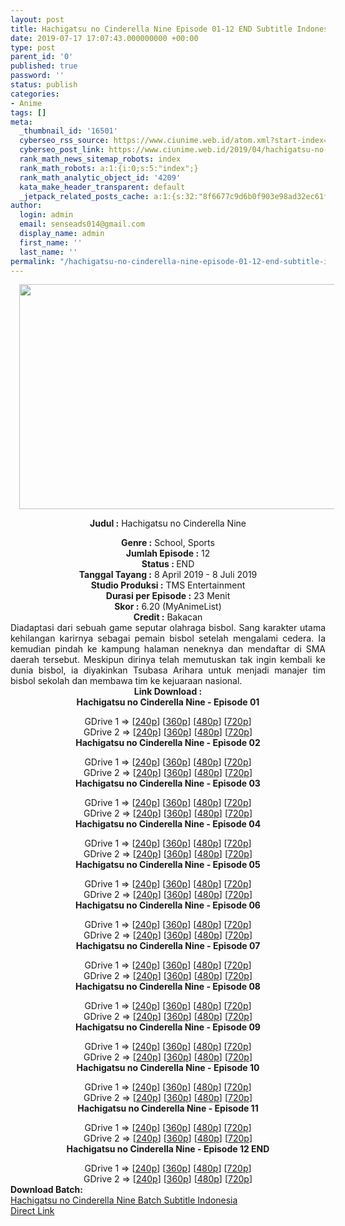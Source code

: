 ```yaml
---
layout: post
title: Hachigatsu no Cinderella Nine Episode 01-12 END Subtitle Indonesia
date: 2019-07-17 17:07:43.000000000 +00:00
type: post
parent_id: '0'
published: true
password: ''
status: publish
categories:
- Anime
tags: []
meta:
  _thumbnail_id: '16501'
  cyberseo_rss_source: https://www.ciunime.web.id/atom.xml?start-index=3751&max-results=150
  cyberseo_post_link: https://www.ciunime.web.id/2019/04/hachigatsu-no-cinderella-nine-subtitle.html
  rank_math_news_sitemap_robots: index
  rank_math_robots: a:1:{i:0;s:5:"index";}
  rank_math_analytic_object_id: '4209'
  kata_make_header_transparent: default
  _jetpack_related_posts_cache: a:1:{s:32:"8f6677c9d6b0f903e98ad32ec61f8deb";a:2:{s:7:"expires";i:1663053176;s:7:"payload";a:0:{}}}
author:
  login: admin
  email: senseads014@gmail.com
  display_name: admin
  first_name: ''
  last_name: ''
permalink: "/hachigatsu-no-cinderella-nine-episode-01-12-end-subtitle-indonesia/"
---
```

<div style="text-align: center;">
<div style="text-align: left;">
<div class="separator" style="clear: both; text-align: center;"><a href="https://2.bp.blogspot.com/-p4gpbrIiiSM/XKtXwG2-AQI/AAAAAAAAN6k/44nItufbjJc_QCrKY0_zxwDLS2Eynv00wCLcBGAs/s1600/Hachigatsu%2Bno%2BCinderella%2BNine.jpg" imageanchor="1" style="margin-left: 1em; margin-right: 1em;"><img border="0" data-original-height="720" data-original-width="1280" height="360" src="{{ site.baseurl }}/assets/2019/07/Hachigatsu%2Bno%2BCinderella%2BNine.jpg" width="640" /></a></div>
<p></div>
<p><b>Judul</b><b><b> </b>:</b> Hachigatsu no Cinderella Nine</div>
<div style="text-align: center;"><b><b>Genre :</b></b> School, Sports</div>
<div style="text-align: center;"><b>Jumlah Episode :</b> 12<br /><b>Status : </b>END<br /><b>Tanggal Tayang :</b> 8 April 2019 - 8 Juli 2019<br /><b>Studio Produksi :</b> TMS Entertainment<br /><b>Durasi per Episode :</b> 23 Menit</div>
<div style="text-align: center;"><b>Skor :</b> 6.20 (MyAnimeList)<br /><b>Credit :</b> Bakacan</div>
<div style="text-align: center;"></div>
<div style="text-align: justify;">Diadaptasi dari sebuah game seputar olahraga bisbol. Sang karakter utama kehilangan karirnya sebagai pemain bisbol setelah mengalami cedera. Ia kemudian pindah ke kampung halaman neneknya dan mendaftar di SMA daerah tersebut. Meskipun dirinya telah memutuskan tak ingin kembali ke dunia bisbol, ia diyakinkan Tsubasa Arihara untuk menjadi manajer tim bisbol sekolah dan membawa tim ke kejuaraan nasional.</div>
<div style="text-align: justify;"></div>
<div style="text-align: justify;"></div>
<div style="text-align: center;"><b>Link Download :</b></div>
<div style="text-align: center;"><b>Hachigatsu no Cinderella Nine - Episode 01</b></p>
<div style="text-align: center;">GDrive 1 =&gt; [<a href="https://drive.google.com/file/d/1GsajN5Y97tnS2KLLnfyKE_36CwZ_zeX2/view" target="_blank" rel="noopener">240p</a>] [<a href="https://drive.google.com/file/d/16aSFgSD5FAU7ZBui3OyarVylL6udV90L/view" target="_blank" rel="noopener">360p</a>] [<a href="https://drive.google.com/file/d/1m2kwneC2FqVWP_IVP4DrFsQiuseKCdW2/view" target="_blank" rel="noopener">480p</a>] [<a href="https://drive.google.com/file/d/1P9BPZ1lNxx_djk2neZVju6eqBQvgS-Fn/view" target="_blank" rel="noopener">720p</a>]<br />GDrive 2 =&gt; [<a href="https://drive.google.com/file/d/1DxEWgdjXTIaVS6FtJNY_ezstcrTMqI8Z/view" target="_blank" rel="noopener">240p</a>] [<a href="https://drive.google.com/file/d/1r-NJpOQCyuPEv5ZZUJuxkC1mN3Lkiz9H/view" target="_blank" rel="noopener">360p</a>] [<a href="https://drive.google.com/file/d/1ys-yfh9cTrZmVZTVo-WVecsnrZqV0e23/view" target="_blank" rel="noopener">480p</a>] [<a href="https://drive.google.com/file/d/1d7zTojHqx8RNSbfuM3wwW6gAeOCsDmHd/view" target="_blank" rel="noopener">720p</a>]
<div style="text-align: center;"><b>Hachigatsu no Cinderella Nine - Episode 02</b></p>
<div style="text-align: center;">GDrive 1 =&gt; [<a href="https://drive.google.com/file/d/1XE7_K3h8bCdzK45FnM2XCZdZ5Pk5dAGD/view" target="_blank" rel="noopener">240p</a>] [<a href="https://drive.google.com/file/d/1bEqlOLgdt18rJxwx6SyxbQmryd6QLxpb/view" target="_blank" rel="noopener">360p</a>] [<a href="https://drive.google.com/file/d/1nlHBifAuosfLLm8i5QF1DWxfxPEfNgQ3/view" target="_blank" rel="noopener">480p</a>] [<a href="https://drive.google.com/file/d/1Mwhhwiw-mpFFvnF_o44dVEUuBxz2Uzxa/view" target="_blank" rel="noopener">720p</a>]<br />GDrive 2 =&gt; [<a href="https://drive.google.com/file/d/1uB7IEV6T_blRTKTTVclzWMHWWDpFMvZX/view" target="_blank" rel="noopener">240p</a>] [<a href="https://drive.google.com/file/d/1A47McXY2zeF9hXRJg9By7-xaxQEu3qw7/view" target="_blank" rel="noopener">360p</a>] [<a href="https://drive.google.com/file/d/1eRQFo0BE01Vu0ZRRLgIKooPEyp4BmH3Q/view" target="_blank" rel="noopener">480p</a>] [<a href="https://drive.google.com/file/d/1CLHOc-7Pw6BFfd9O0Fy11U4HPtD-iY4h/view" target="_blank" rel="noopener">720p</a>]
<div style="text-align: center;"><b>Hachigatsu no Cinderella Nine - Episode 03</b></p>
<div style="text-align: center;">GDrive 1 =&gt; [<a href="https://drive.google.com/file/d/11EKyxzkwUvwPmGlgC7hLA79GP9YaW7Oj/view" target="_blank" rel="noopener">240p</a>] [<a href="https://drive.google.com/file/d/1BpX5sKkTD-2kTX6SL8uifAbLvpGd0IBr/view" target="_blank" rel="noopener">360p</a>] [<a href="https://drive.google.com/file/d/1GlduPxxDtJpJ1cQvgOzrKKwzE3H1XOtp/view" target="_blank" rel="noopener">480p</a>] [<a href="https://drive.google.com/file/d/1EeYq-mOXhinNsUA9wqZhd351X1PwcsdU/view" target="_blank" rel="noopener">720p</a>]<br />GDrive 2 =&gt; [<a href="https://drive.google.com/file/d/1YGQuKOasMKR-XWUBxgL7rJebR01-f-zU/view" target="_blank" rel="noopener">240p</a>] [<a href="https://drive.google.com/file/d/1sR4D1hF-b2gBYTBTKyhx4kjFEnqp4oYz/view" target="_blank" rel="noopener">360p</a>] [<a href="https://drive.google.com/file/d/1glV_egWi-10Lem3Pdo633xkFiPtlXxL_/view" target="_blank" rel="noopener">480p</a>] [<a href="https://drive.google.com/file/d/1NwiQim8oii8k57QIZqmc-rCz9iC5FUB4/view" target="_blank" rel="noopener">720p</a>]
<div style="text-align: center;"><b>Hachigatsu no Cinderella Nine - Episode 04</b></p>
<div style="text-align: center;">GDrive 1 =&gt; [<a href="https://drive.google.com/file/d/1Ydm0Mjxhm4vinxiS-OCDGG3SqukTyjtK/view" target="_blank" rel="noopener">240p</a>] [<a href="https://drive.google.com/file/d/1ikyENou6TvT6bI_Ac8r6yHp_E6rXYp6m/view" target="_blank" rel="noopener">360p</a>] [<a href="https://drive.google.com/file/d/19pbDsC8bdltpq4H0Vse7ZGY1UZTJ2Xhw/view" target="_blank" rel="noopener">480p</a>] [<a href="https://drive.google.com/file/d/143VBT_jTGHTCNkEM9bUJWScWH1Srj3at/view" target="_blank" rel="noopener">720p</a>]<br />GDrive 2 =&gt; [<a href="https://drive.google.com/file/d/136FsqViTaDmVKGkXPkkdNcO5s55jOV23/view" target="_blank" rel="noopener">240p</a>] [<a href="https://drive.google.com/file/d/1F4aYTVws8J_63w2CE6z_A5eNkUuq7jmA/view" target="_blank" rel="noopener">360p</a>] [<a href="https://drive.google.com/file/d/1j4Uwcl7Ht4L5nBx4Wo7Hxnxy_cBk9_iv/view" target="_blank" rel="noopener">480p</a>] [<a href="https://drive.google.com/file/d/1wPNgV2kXe4_FIvD5c-YH-lJYNrJaLtAa/view" target="_blank" rel="noopener">720p</a>]
<div style="text-align: center;"><b>Hachigatsu no Cinderella Nine - Episode 05</b></p>
<div style="text-align: center;">GDrive 1 =&gt; [<a href="https://drive.google.com/file/d/10ZlQDSVXE98Jd1NhKrEH-HucxoeE6GSo/view" target="_blank" rel="noopener">240p</a>] [<a href="https://drive.google.com/file/d/1R73ZhWkoKuVk1oB22ExwTCuEvgci5C3Q/view" target="_blank" rel="noopener">360p</a>] [<a href="https://drive.google.com/file/d/1WKFuZY-6nfmvUTvc2Wz2rfvRB9CoGopM/view" target="_blank" rel="noopener">480p</a>] [<a href="https://drive.google.com/file/d/1CW6mlhuD2j4Zpml73TxSpWS_FU3vm2Zs/view" target="_blank" rel="noopener">720p</a>]<br />GDrive 2 =&gt; [<a href="https://drive.google.com/file/d/144y6b30Fm3Njrhudx1F_5z_UCXbvw5dk/view" target="_blank" rel="noopener">240p</a>] [<a href="https://drive.google.com/file/d/18StLOOlyH3hAOArS2Dz9ndFuhk_Et2Af/view" target="_blank" rel="noopener">360p</a>] [<a href="https://drive.google.com/file/d/1TGKInyf1gOdSU3YZMejKK_DKKwk74YKU/view" target="_blank" rel="noopener">480p</a>] [<a href="https://drive.google.com/file/d/1ORCDDT3neWJsozufo7Lxdcj6RY5OhG1T/view" target="_blank" rel="noopener">720p</a>]
<div style="text-align: center;"><b>Hachigatsu no Cinderella Nine - Episode 06</b></p>
<div style="text-align: center;">GDrive 1 =&gt; [<a href="https://drive.google.com/file/d/1Iy7RFb8H81-inxoz0vfAdRFrY3jE6Vlw/view" target="_blank" rel="noopener">240p</a>] [<a href="https://drive.google.com/file/d/1bY8-wulepIm0OXj-bFq9jR27t4kRPiOj/view" target="_blank" rel="noopener">360p</a>] [<a href="https://drive.google.com/file/d/1d4JcFi6qMxZfbCMrzOe9Z3YWIejiKkkT/view" target="_blank" rel="noopener">480p</a>] [<a href="https://drive.google.com/file/d/14aN5wepb0dETZ32l1eiKB_MVjbTzU1F9/view" target="_blank" rel="noopener">720p</a>]<br />GDrive 2 =&gt; [<a href="https://drive.google.com/file/d/1wJo9gLAfe50WTpoyDYbnQR5hlnHZXgvn/view" target="_blank" rel="noopener">240p</a>] [<a href="https://drive.google.com/file/d/1wXmOnq5Uuy_Gr9-KoBdvmR9DqoT0DHaH/view" target="_blank" rel="noopener">360p</a>] [<a href="https://drive.google.com/file/d/1NqKkZqS5QmMMXW6l1YN9PRwz_hJkHB-8/view" target="_blank" rel="noopener">480p</a>] [<a href="https://drive.google.com/file/d/1iovYZw4ByEQ1yl166bmDA8OMyXEnZyF4/view" target="_blank" rel="noopener">720p</a>]
<div style="text-align: center;"><b>Hachigatsu no Cinderella Nine - Episode 07</b></p>
<div style="text-align: center;">GDrive 1 =&gt; [<a href="https://drive.google.com/file/d/19AikFhADJKIAEePjtCCzacTnJFw14gQ6/view" target="_blank" rel="noopener">240p</a>] [<a href="https://drive.google.com/file/d/1sTjMwzL8Fp2zPRxEry7cE-ZAF1tKXTaN/view" target="_blank" rel="noopener">360p</a>] [<a href="https://drive.google.com/file/d/1TgfMEuhx64FAsz5fvl30yT6UgE1X5xBT/view" target="_blank" rel="noopener">480p</a>] [<a href="https://drive.google.com/file/d/1IzQbOYiSgahpDDUP8yAy4SczqJfq7kYF/view" target="_blank" rel="noopener">720p</a>]<br />GDrive 2 =&gt; [<a href="https://drive.google.com/file/d/1WbJ-FEkzDZ1gha3AeabB_vtNwLy_sYCj/view" target="_blank" rel="noopener">240p</a>] [<a href="https://drive.google.com/file/d/1Q0DJVNVVYkGPVNgApWIesyh3wA-Ems2I/view" target="_blank" rel="noopener">360p</a>] [<a href="https://drive.google.com/file/d/1_0cki5EGu7yJ5NVDNAUalJ3LASlJPE1t/view" target="_blank" rel="noopener">480p</a>] [<a href="https://drive.google.com/file/d/1pp8nzVV8OuqM7G_6Xcp7wff3EKyBRLaP/view" target="_blank" rel="noopener">720p</a>]
<div style="text-align: center;"><b>Hachigatsu no Cinderella Nine - Episode 08</b></p>
<div style="text-align: center;">GDrive 1 =&gt; [<a href="https://drive.google.com/file/d/1BHDFvpa-jU0ImSgkAI5M3W2p-3yT0rYV/view" target="_blank" rel="noopener">240p</a>] [<a href="https://drive.google.com/file/d/1uRufaBvznnw_Z7O1XsSkpE5k6oqbhRx9/view" target="_blank" rel="noopener">360p</a>] [<a href="https://drive.google.com/file/d/1EAhtp0r8MNnb_8TaupWYd_ka9KmBVUkF/view" target="_blank" rel="noopener">480p</a>] [<a href="https://drive.google.com/file/d/1YqLTTXoC2zDASQ9ocsGjiMiy71x-9x5x/view" target="_blank" rel="noopener">720p</a>]<br />GDrive 2 =&gt; [<a href="https://drive.google.com/file/d/1LaLaUENQvA6CexFgpjVWweVXFBmE5ZOI/view" target="_blank" rel="noopener">240p</a>] [<a href="https://drive.google.com/file/d/11KJb6iElbrnuf6Ap9z-8J8p5L1IGqCm-/view" target="_blank" rel="noopener">360p</a>] [<a href="https://drive.google.com/file/d/1Mjgfxwqgo55LSRya55l8UYhbHpdZtkh8/view" target="_blank" rel="noopener">480p</a>] [<a href="https://drive.google.com/file/d/1mE_Ymkh81MBMuS6UEsv3NApveo9fELhi/view" target="_blank" rel="noopener">720p</a>]
<div style="text-align: center;"><b>Hachigatsu no Cinderella Nine - Episode 09</b></p>
<div style="text-align: center;">GDrive 1 =&gt; [<a href="https://drive.google.com/file/d/1785TfTcqfPAq2hI1cJcrmOWThsmJOaIk/view" target="_blank" rel="noopener">240p</a>] [<a href="https://drive.google.com/file/d/1VlC4WF7_n7uOe-xsX-2cfBcHWKB6n34f/view" target="_blank" rel="noopener">360p</a>] [<a href="https://drive.google.com/file/d/13SOLlanTZjA4ASDubqQuw8qQNLeLWJdz/view" target="_blank" rel="noopener">480p</a>] [<a href="https://drive.google.com/file/d/1ZYibnv85WC6e7HVeKeNMPSfFzv2QcHe5/view" target="_blank" rel="noopener">720p</a>]<br />GDrive 2 =&gt; [<a href="https://drive.google.com/file/d/1tmhZslGu0XHPqMtPwurM5UehlvXBw0zu/view" target="_blank" rel="noopener">240p</a>] [<a href="https://drive.google.com/file/d/1sEOJWWWd9AiqPksU5PPrrhP-RMlaTpXs/view" target="_blank" rel="noopener">360p</a>] [<a href="https://drive.google.com/file/d/1oJPnpV6f56KiiHP7DVR38d3T1FQUvJhr/view" target="_blank" rel="noopener">480p</a>] [<a href="https://drive.google.com/file/d/1kChmdp5sjXFn6xMZGXKjCVspl9_km1mj/view" target="_blank" rel="noopener">720p</a>]
<div style="text-align: center;"><b>Hachigatsu no Cinderella Nine - Episode 10</b></p>
<div style="text-align: center;">GDrive 1 =&gt; [<a href="https://drive.google.com/file/d/1E9bllPNDxgiI-eakWBV06u3lcNIHAOXE/view" target="_blank" rel="noopener">240p</a>] [<a href="https://drive.google.com/file/d/1A6EaNw1XCxfM7r8UkIitZYtvWdBl7k7o/view" target="_blank" rel="noopener">360p</a>] [<a href="https://drive.google.com/file/d/11U5nLvL19GKP5tr2E_7E_bWTOu8G53t-/view" target="_blank" rel="noopener">480p</a>] [<a href="https://drive.google.com/file/d/12MYfMX9GRb79s3t6WRzm7__qnwI3sjes/view" target="_blank" rel="noopener">720p</a>]<br />GDrive 2 =&gt; [<a href="https://drive.google.com/file/d/1s8-cMi5OfEijTkbBIYZ4gmY8yPSVR0Ra/view" target="_blank" rel="noopener">240p</a>] [<a href="https://drive.google.com/file/d/1YeulCplsx6YuX5t3rKc0xbPtQNgZl6Ih/view" target="_blank" rel="noopener">360p</a>] [<a href="https://drive.google.com/file/d/1HDyWmESnd9EBSBiY0hY5LAI-OOgwYdNc/view" target="_blank" rel="noopener">480p</a>] [<a href="https://drive.google.com/file/d/1zxBRSWogRUgBIRC48AhJ65ktyh5IV9aC/view" target="_blank" rel="noopener">720p</a>]
<div style="text-align: center;"><b>Hachigatsu no Cinderella Nine - Episode 11</b></p>
<div style="text-align: center;">GDrive 1 =&gt; [<a href="https://drive.google.com/file/d/1GP18wQaWqUy-n5QIVSxxWTF6C9h73tc2/view" target="_blank" rel="noopener">240p</a>] [<a href="https://drive.google.com/file/d/1QM3zGWyTpnjY9lgWghNOCn3qkKc3XVsM/view" target="_blank" rel="noopener">360p</a>] [<a href="https://drive.google.com/file/d/14moozt6c-vPJbTggiw8EkivLYaKv5oqg/view" target="_blank" rel="noopener">480p</a>] [<a href="https://drive.google.com/file/d/1FwxMlE7AkFTIH8aeV1PgcOrlcxcxd028/view" target="_blank" rel="noopener">720p</a>]<br />GDrive 2 =&gt; [<a href="https://drive.google.com/file/d/1XWV5bEmkfcCbqE57iBAjz1Mzx2KaBn0D/view" target="_blank" rel="noopener">240p</a>] [<a href="https://drive.google.com/file/d/1Vbzys6nyD3pxOSbi6NfyOmKvzwHgUQ5d/view" target="_blank" rel="noopener">360p</a>] [<a href="https://drive.google.com/file/d/1NitHgdrOV9GqMtBtjTzumlNMS4aBDxg6/view" target="_blank" rel="noopener">480p</a>] [<a href="https://drive.google.com/file/d/1ZGWa7YJ4c-8hu97iiUDFisjgd6sqRS5T/view" target="_blank" rel="noopener">720p</a>]
<div style="text-align: center;"><b>Hachigatsu no Cinderella Nine - Episode 12 END</b></p>
<div style="text-align: center;">GDrive 1 =&gt; [<a href="https://drive.google.com/file/d/1SVpE3ZaHEAq9hU5MIWGlAHvxiqumVLlC/view" target="_blank" rel="noopener">240p</a>] [<a href="https://drive.google.com/file/d/1a621L9RLGJS_R3_S2uC_L6Da6asFaLN9/view" target="_blank" rel="noopener">360p</a>] [<a href="https://drive.google.com/file/d/1CqnOz80fTyfFrzXi1b0JvNISZgIJADSS/view" target="_blank" rel="noopener">480p</a>] [<a href="https://drive.google.com/file/d/19cvHnbeqkJM9iJ6J06Hx56KhpC8_wgQk/view" target="_blank" rel="noopener">720p</a>]<br />GDrive 2 =&gt; [<a href="https://drive.google.com/file/d/1l_S5Mmdhf7Uqbtno7R90Q44dy8BNkWCI/view" target="_blank" rel="noopener">240p</a>] [<a href="https://drive.google.com/file/d/1udhXCpg571Q5LZ68aV35-GHMkBq1LtVl/view" target="_blank" rel="noopener">360p</a>] [<a href="https://drive.google.com/file/d/1fcPWvm276f6B97KrAr1ywqT8RaAN7zF3/view" target="_blank" rel="noopener">480p</a>] [<a href="https://drive.google.com/file/d/1eZPEzqz4Ko42EAj07qCjMYPskK7Br4YK/view" target="_blank" rel="noopener">720p</a>]
<div style="text-align: left;">
</div>
<div style="text-align: justify;"><b><b>Download Batch</b>:</b></div>
<div style="text-align: justify;"></div>
<div style="text-align: justify;"><a href="https://www.ciunime.com/2019/07/hachigatsu-no-cinderella-nine-episode.html" target="_blank" rel="noopener">Hachigatsu no Cinderella Nine Batch Subtitle Indonesia</a></div>
<div style="text-align: justify;"></div>
</div>
</div>
</div>
</div>
</div>
</div>
</div>
</div>
</div>
</div>
</div>
</div>
</div>
</div>
</div>
</div>
</div>
</div>
</div>
</div>
</div>
</div>
</div>
</div>
<link rel="stylesheet" href="https://cdnjs.cloudflare.com/ajax/libs/font-awesome/4.7.0/css/font-awesome.min.css" />
<div class="divbtn"> <a href="https://handymansurrender.com/fihup8buzv?key=94550f7ce39444073321dde3b8782f97" class="btn"><i class="fa fa-download"></i> Direct Link</a> </div>
